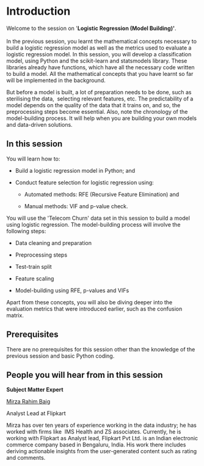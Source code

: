 # Introduction

Welcome to the session on '**Logistic Regression (Model Building)'**.  
   
In the previous session, you learnt the mathematical concepts necessary to build a logistic regression model as well as the metrics used to evaluate a logistic regression model. In this session, you will develop a classification model, using Python and the scikit-learn and statsmodels library. These libraries already have functions, which have all the necessary code written to build a model. All the mathematical concepts that you have learnt so far will be implemented in the background. 

But before a model is built, a lot of preparation needs to be done, such as sterilising the data,  selecting relevant features, etc. The predictability of a model depends on the quality of the data that it trains on, and so, the preprocessing steps become essential. Also, note the chronology of the model-building process. It will help when you are building your own models and data-driven solutions. 

## In this session

You will learn how to:

-   Build a logistic regression model in Python; and
    
-   Conduct feature selection for logistic regression using:
    
    -   Automated methods: RFE (Recursive Feature Elimination) and
        
    -   Manual methods: VIF and p-value check.
        

You will use the 'Telecom Churn' data set in this session to build a model using logistic regression. The model-building process will involve the following steps:

-   Data cleaning and preparation
    
-   Preprocessing steps
    
-   Test-train split
    
-   Feature scaling
    
-   Model-building using RFE, p-values and VIFs
    

Apart from these concepts, you will also be diving deeper into the evaluation metrics that were introduced earlier, such as the confusion matrix. 

## Prerequisites

There are no prerequisites for this session other than the knowledge of the previous session and basic Python coding.


## People you will hear from in this session

**Subject Matter Expert**

[Mirza Rahim Baig](https://www.linkedin.com/in/mirza-rahim-baig-27b4a316/)

Analyst Lead at Flipkart

Mirza has over ten years of experience working in the data industry; he has worked with firms like  IMS Health and ZS associates. Currently, he is working with Flipkart as Analyst lead, Flipkart Pvt Ltd. is an Indian electronic commerce company based in Bengaluru, India. His work there includes deriving actionable insights from the user-generated content such as rating and comments.